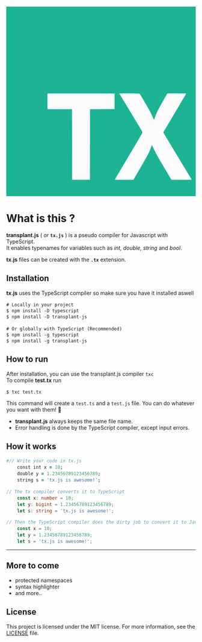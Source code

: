 ![image alt <](https://github.com/ati-n/tx.js/blob/main/tx-logo.svg)
# What is this ?

**transplant.js** ( _or_ **`tx.js`** ) is a pseudo compiler for Javascript with TypeScript.  
It enables typenames for variables such as _int, double, string_ and _bool_.

**tx.js**  files can be created with the **`.tx`** extension.


## Installation
**tx.js** uses the TypeScript compiler so make sure you have it installed aswell 

```shell
# Locally in your project
$ npm install -D typescript
$ npm install -D transplant-js

# Or globally with TypeScript (Recommended)
$ npm install -g typescript
$ npm install -g transplant-js
```

## How to run
After installation, you can use the transplant.js compiler `txc`  
To compile **test.tx** run
```shell
$ txc test.tx
```
This command will create a `test.ts` and a `test.js` file. You can do whatever you want with them! 🥳
+ **transplant.js**  always keeps the same file name.
+ Error handling is done by the TypeScript compiler, except input errors.


## How it works
```ruby
#// Write your code in tx.js
    const int x = 10;
    double y = 1.23456789123456789;
    string s = 'tx.js is awesome!';
```
```typescript
// The tx compiler converts it to TypeScript
    const x: number = 10;
    let y: bigint = 1.23456789123456789;
    let s: string = 'tx.js is awesome!';
```
```javascript
// Then the TypeScript compiler does the dirty job to convert it to JavaScript
    const x = 10;
    let y = 1.23456789123456789;
    let s = 'tx.js is awesome!';
```
---
## More to come

+ protected namespaces
+ syntax highlighter
+ and more..

## License
This project is licensed under the MIT license. For more information, see the [LICENSE](https://github.com/ati-n/tx.js/blob/main/LICENSE) file.

